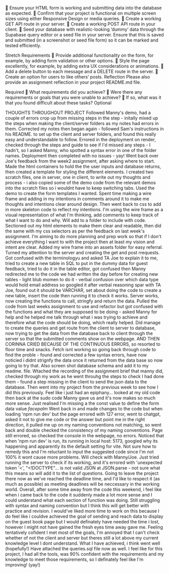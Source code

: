 🎯 Ensure your HTML form is working and submitting data into the database as expected.
🎯 Confirm that your project is functional on multiple screen sizes using either Responsive Design or media queries.
🎯 Create a working GET API route in your server.
🎯 Create a working POST API route in your client.
🎯 Seed your database with realistic-looking ‘dummy’ data through the Supabase query editor or a seed file in your server. Ensure that this is saved and submitted (in a screenshot or seed file form) so it can be marked and tested efficiently.

Stretch Requirements
🏹 Provide additional functionality on the form, for example, by adding form validation or other options.
🏹 Style the page excellently, for example, by adding extra UX considerations or animations.
🏹 Add a delete button to each message and a DELETE route in the server.
🏹 Create an option for users to like others’ posts.
Reflection
Please also provide an assignment reflection in your project README.md file.

Required
🎯 What requirements did you achieve?
🎯 Were there any requirements or goals that you were unable to achieve?
🎯 If so, what was it that you found difficult about these tasks?
Optional

THOUGHTS THROUGHOUT PROJECT
Followed Manny's demo, had a couple of errors crop up from missing steps in the step - initally mixed up the steps when making the client/server folders as my notes had errors in them. Corrected my notes then began again - followed Sam's instructions in his README. to set up the client and server folders, and found this really easy and understandable to follow. Errored in the deployment on render, checked through the steps and guide to see if I'd missed any steps - I hadn't, so I asked Manny, who spotted a syntax error in one of the folder names. Deployment then completed with no issues - yay!
Went back over Joe's feedback from the week2 assignment, after asking where to start. Made the html containers to hold the the user inputs and database returns, then created a template for styling the different elements.
I created two scratch files, one in server, one in client, to write out my thoughts and process - i also copied some of the demo code from the relevant demos into the scratch files so i wouldnt have to keep switching tabs. Used the demo to create the form templates I wanted.
Spent time making a wire frame and adding in my intentions in comments around it to make me thoughts and intentions clear around design. Then went back to css to add in more skeleton code to reflect my intentions. I'm using the wire frame as a visual representation of what I'm thinking, add comments to keep track of what I want to do and why. Will add to a folder to include with code.
Sectioned out my html elements to make them clear and readable, then did the same with my css selectors as per the feedback on last week's assignment. I'm aiming to do more planning and prep work so that if I don't achieve everything I want to with the project then at least my vision and intent are clear.
Added my wire frame into an assets folder for easy referral.
Turned my attention to the server and creating the get and post rrequests. Got confused with the terminologyu and asked TA Joe to explain it to me, tried to create a new table in SQL to put in the dummy data for guest feedback, tried to do it in the table editor, got confused then Manny redirected me to the code we had written the day before for creating new tables - light blub momen to do it - verbal confusion over which data type would hold email address so googled it after verbal reasoning spar with TA Joe, found out it should be VARCHAR, set about doing the code to create a new table, insert the code then running it to check it works.
Server works, now creating the functions to call, stringfy and return the data. Pulled the code from last weeks assignment to use and refactor but got confused with the functions and what they are supposed to be doing - asked Manny for help and he helped me talk through what i was trying to achieve and therefore what the code should be doing, which really helped. Did manage to create the queries and get route from the client to server to database, now trying to get the data from the database back to client through the server so that the submitted comments show on the webpage.
AND THEN CORINNA CRIED BECAUSE OF THE CONTINUOUS ERRORS, so resorted to floor time and snacks. Fetch isnt working so going back through code to find the proble - found and corrected a few syntax errors, have now noticied i didnt strignfy the data once it returned from the data base so now going to try that.
Also screen shot database schema and add it to my readme. file.
Wtached the recording of the assignment brief that manny did, checked through my work as he went throuhg the steps to check I had done them - found a step missing in the client to send the json data to the database. Then went into my project from the previous week to see how I did this previously.
Feel like i just had an epiphany... looked at my old code then back at the sudo code Manny gave us and it's now makes so much more sense. Just realised I'm missing a the const value to define the form data value _facepalm_
Went back in and made changes to the code but when loading 'npm run dev' but the page errored with 127 error, went to chatgpt, asked it not to give me code or the answer but point me in the right direction, it pulled me up on my naming conventions not matching, so went back and double checked the consistency of my naming conventions. Page still errored, so checked the console in the webpage, no errors. Noticed that when 'npm run dev' is run, its running in local host: 5173, googled why its happening and apparently its the default setting for vite. Not sure how to remedy this and I'm reluctant to input the suggested code since I'm not 100% it wont cause more problems. Will check with Manny/Joe.
Just tried running the server to check if its working, and it's errored with 'unexpected token '<', "<!DOCTYPE"... is not valid JSON at JSON.parse - not sure what this means so will add it to the list of questions.
Going to leave the project there now as we've reached the deadline time, and I'd like to respect it (as much as possible) as meeting deadlines will be neccessary in the working world. Overall, after some time away from the code this weekend, i feel like when i came back to the code it suddenly made a lot more sense and I could understand what each section of function was doing. Still struggling with syntax and naming convention but I think this will get better with practice and revision. I would've liked more time to work on this because I do feel like i couldve achieved the goal of sending and reach data to display on the guest book page but I would definately have needed the time i lost, however I might not have gained the fresh eyes time away gave me. Feeling tentatively cofident I met most of the goals, I'm annoyed that I can't check whether of not the client and server but theres still a lot above my current knowledge level I dont understand. What I have achieved, i think went well (hopefully!)
Have attached the queries.sql file now as well. I feel like for this project, I had all the tools, was 90% confident with the requirements and my knowledge to meet those requirements, so I definately feel like I'm improving! (yay!)
